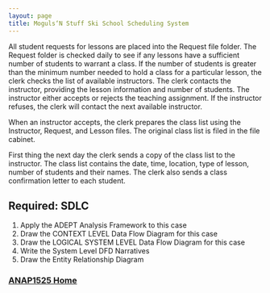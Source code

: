 ```yaml
---
layout: page
title: Moguls‘N Stuff Ski School Scheduling System
---
```


All student requests for lessons are placed into the Request file folder. The Request folder is checked daily to see if any lessons have a sufficient number of students to warrant a class. If the number of students is greater than the minimum number needed to hold a class for a particular lesson, the clerk checks the list of available instructors. The clerk contacts the instructor, providing the lesson information and number of students. The instructor either accepts or rejects the teaching assignment. If the instructor refuses, the clerk will contact the next available instructor.

When an instructor accepts, the clerk prepares the class list using the Instructor, Request, and Lesson files. The original class list is filed in the file cabinet.

First thing the next day the clerk sends a copy of the class list to the instructor. The class list contains the date, time, location, type of lesson, number of students and their names. The clerk also sends a class confirmation letter to each student.

## Required: SDLC
1.	Apply the ADEPT Analysis Framework to this case
2.	Draw the CONTEXT LEVEL Data Flow Diagram for this case 
3.	Draw the LOGICAL SYSTEM LEVEL Data Flow Diagram for this case 
4.	Write the System Level DFD Narratives
5.	Draw the Entity Relationship Diagram

### [ANAP1525 Home](../)